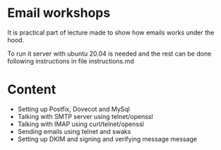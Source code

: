 # Email workshops

It is practical part of lecture made to show how emails works under the hood.

To run it server with ubuntu 20.04 is needed and the rest can be done following instructions in file instructions.md

# Content

* Setting up Postfix, Dovecot and MySql
* Talking with SMTP server using telnet/openssl
* Talking with IMAP using curl/telnet/openssl
* Sending emails using telnet and swaks
* Setting up DKIM and signing and verifying message message